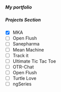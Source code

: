 ##### My portfolio

##### Projects Section
- [x] MKA
- [ ] Open Flush
- [ ] Sanepharma
- [ ] Mean Machine
- [ ] Track it
- [ ] Ultimate Tic Tac Toe
- [ ] OTR-Chat
- [ ] Open Flush
- [ ] Turtle Love
- [ ] ngSeries
